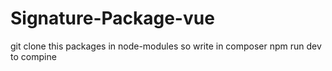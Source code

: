 # Signature-Package-vue

git clone this packages in node-modules so write in composer npm run dev to compine
